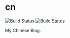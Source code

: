 # cn 
[![Build Status](https://travis-ci.com/NoahDragon/cn.svg?token=ZxxdMKmdxUNxFfkRwjGT&branch=master)](https://travis-ci.com/NoahDragon/cn)
[![Build Status](https://circleci.com/gh/NoahDragon/cn/tree/master.svg?style=shield&circle-token=26a8b9f8322ea6588f7eb6ae3efe262e104fbab5)](https://circleci.com/gh/NoahDragon/cn)

My Chinese Blog.
